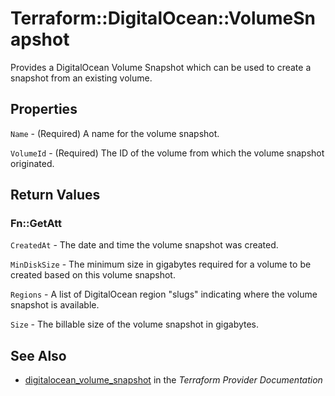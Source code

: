 # Terraform::DigitalOcean::VolumeSnapshot

Provides a DigitalOcean Volume Snapshot which can be used to create a snapshot from an existing volume.

## Properties

`Name` - (Required) A name for the volume snapshot.

`VolumeId` - (Required) The ID of the volume from which the volume snapshot originated.


## Return Values

### Fn::GetAtt

`CreatedAt` - The date and time the volume snapshot was created.

`MinDiskSize` - The minimum size in gigabytes required for a volume to be created based on this volume snapshot.

`Regions` - A list of DigitalOcean region "slugs" indicating where the volume snapshot is available.

`Size` - The billable size of the volume snapshot in gigabytes.

## See Also

* [digitalocean_volume_snapshot](https://www.terraform.io/docs/providers/digitalocean/r/volume_snapshot.html) in the _Terraform Provider Documentation_